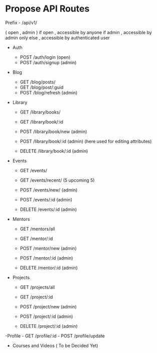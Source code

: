 # Propose API Routes

Prefix - /api/v1/

( open , admin )
 if open , accessible by anyone
 if admin , accessible by admin only
 else , accessible by authenticated user

- Auth
    - POST /auth/login (open)
    - POST /auth/signup (admin)

- Blog 
    - GET /blog/posts/
    - GET /blog/post/:guid
    - POST /blog/refresh (admin)

- Library
    - GET /library/books/ 
    - GET /library/book/:id

    - POST /library/book/new (admin)
    - POST /library/book/:id (admin) (here used for editing attributes)
    
    - DELETE /library/book/:id (admin)
    
- Events
    - GET /events/
    - GET /events/recent/  (5 upcoming 5)
    
    - POST /events/new/ (admin)
    - POST /events/:id  (admin)
    
    - DELETE /events/:id (admin)

- Mentors
    - GET /mentors/all
    - GET /mentor/:id

    - POST /mentor/new (admin)
    - POST /mentor/:id (admin)

    - DELETE /mentor/:id (admin)

- Projects
    - GET /projects/all
    - GET /project/:id

    - POST /project/new (admin)
    - POST /project/:id (admin)

    - DELETE /project/:id (admin)

-Profile
    - GET /profile/:id
    - POST /profile/update
    
- Courses and Videos ( To be Decided Yet)